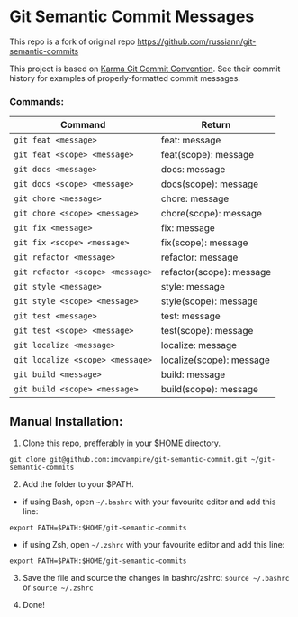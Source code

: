 # Git Semantic Commit Messages

This repo is a fork of original repo https://github.com/russiann/git-semantic-commits

This project is based on [Karma Git Commit Convention](http://karma-runner.github.io/1.0/dev/git-commit-msg.html).
See their commit history for examples of properly-formatted commit messages.

### Commands:

| Command                           | Return                          |
| ---------------------             | ------------------------------- |
| `git feat <message>`              | feat: message                   |
| `git feat <scope> <message>`      | feat(scope): message            |
| `git docs <message>`              | docs: message                   |
| `git docs <scope> <message>`      | docs(scope): message            |
| `git chore <message>`             | chore: message                  |
| `git chore <scope> <message>`     | chore(scope): message           |
| `git fix <message>`               | fix: message                    |
| `git fix <scope> <message>`       | fix(scope): message             |
| `git refactor <message>`          | refactor: message               |
| `git refactor <scope> <message>`  | refactor(scope): message        |
| `git style <message>`             | style: message                  |
| `git style <scope> <message>`     | style(scope): message           |
| `git test <message>`              | test: message                   |
| `git test <scope> <message>`      | test(scope): message            |
| `git localize <message>`          | localize: message               |
| `git localize <scope> <message>`  | localize(scope): message        |
| `git build <message>`             | build: message                  |
| `git build <scope> <message>`     | build(scope): message           |


## Manual Installation:

1. Clone this repo, prefferably in your $HOME directory.
```
git clone git@github.com:imcvampire/git-semantic-commit.git ~/git-semantic-commits
```

2. Add the folder to your $PATH.
  * if using Bash, open ```~/.bashrc``` with your favourite editor and add this line:
  ```
  export PATH=$PATH:$HOME/git-semantic-commits
  ```
  * if using Zsh, open ```~/.zshrc``` with your favourite editor and add this line:
  ```
  export PATH=$PATH:$HOME/git-semantic-commits
  ```

3. Save the file and source the changes in bashrc/zshrc: ```source ~/.bashrc``` or ```source ~/.zshrc```

4. Done!

